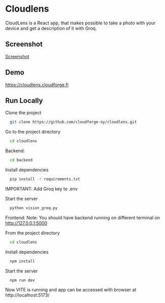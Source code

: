 
# Cloudlens

CloudLens is a React app, that makes possible to take a photo with your device and get a description of it with Groq.

## Screenshot

[Screenshot](screenshot.png)

## Demo

https://cloudlens.cloudforge.fi


## Run Locally

Clone the project

```bash
  git clone https://github.com/cloudforge-oy/cloudlens.git
```

Go to the project directory

```bash
  cd cloudlens
```
Backend:

```bash
  cd backend
```

Install dependencies

```bash
  pip install -r requirements.txt
```

IMPORTANT: Add Groq key to .env

Start the server

```bash
  python vision_groq.py
```


Frontend: 
Note: You should have backend running on different terminal on http://127.0.0.1:5000

From the project directory

```bash
  cd cloudlens
```

Install dependencies

```bash
  npm install
```

Start the server

```bash
  npm run dev
```

Now VITE is running and app can be accessed with browser at http://localhost:5173/
